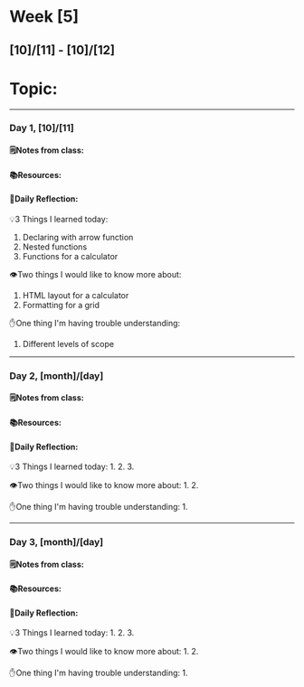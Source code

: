 # Week [5]
## [10]/[11] - [10]/[12]

# Topic:

___

### Day 1, [10]/[11]

#### 🗒️Notes from class:

#### 📚Resources:


#### 💭Daily Reflection:

💡3 Things I learned today:
1. Declaring with arrow function
2. Nested functions
3. Functions for a calculator

👁️Two things I would like to know more about:
1. HTML layout for a calculator
2. Formatting for a grid 

✋One thing I'm having trouble understanding:
1. Different levels of scope


___

### Day 2, [month]/[day] 

#### 🗒️Notes from class:

#### 📚Resources:


#### 💭Daily Reflection:

💡3 Things I learned today:
1. 
2. 
3. 

👁️Two things I would like to know more about:
1. 
2. 

✋One thing I'm having trouble understanding:
1. 

___

### Day 3, [month]/[day]
#### 🗒️Notes from class:

#### 📚Resources:


#### 💭Daily Reflection:

💡3 Things I learned today:
1. 
2. 
3. 

👁️Two things I would like to know more about:
1. 
2. 

✋One thing I'm having trouble understanding:
1. 
 

